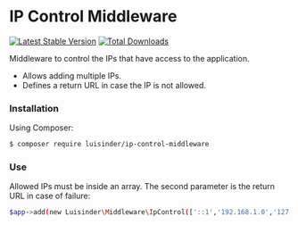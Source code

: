 # IP Control Middleware

[![Latest Stable Version](https://poser.pugx.org/luisinder/ip-control-middleware/v/stable)](https://packagist.org/packages/luisinder/ip-control-middleware)
[![Total Downloads](https://poser.pugx.org/luisinder/ip-control-middleware/downloads)](https://packagist.org/packages/luisinder/ip-control-middleware)

Middleware to control the IPs that have access to the application.

  - Allows adding multiple IPs.
  - Defines a return URL in case the IP is not allowed.

### Installation

Using Composer:
```sh
$ composer require luisinder/ip-control-middleware
```

### Use
Allowed IPs must be inside an array. The second parameter is the return URL in case of failure:
```sh
$app->add(new Luisinder\Middleware\IpControl(['::1','192.168.1.0','127.0.0.1'],"https://github.com"));
```